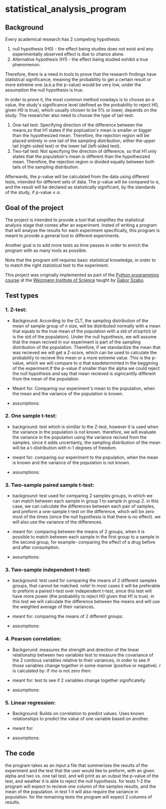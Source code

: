 # statistical_analysis_program

## Background

Every academical research has 2 competing hypothesis:
1. null hypothesis (H0) - the effect being studies does not exist and any experimentally observed effect is due to chance alone.  
2. Alternative hypothesis (H1) - the effect being studied exhibit a true phenomenon.
   
Therefore, there is a need in tools to prove that the research findings have statistical significance, meaning the probability to get a certain result or more extreme one (a.k.a the p-value) would be very low, under the assumption the null hypothesis is true.

In order to prove it, the most common method nowdays is to choose an α value, the study's significance level (defined as the probability to reject H0, given H0 is true), which usually chosen to be 5% or lower, depends on the study. The researcher also need to choose the type of tail-test:
1. One-tail test: Specifying direction of the difference between the means,so that H1 states if the popluation's mean is smaller or bigger than the hypothesized mean. Therefore, the rejection region will be placed entirely in one tail of the sampling distribution, either the upper tail (right-sided test) or the lower tail (left-sided test).
2. Two-tail test: Not specifying the direction of difference, so that H1 only states that the population's mean is different than the hypothesized mean. Therefore, the rejection region is divided equally between both tails of the sampling distribution.

Afterwards, the p-value will be calculated from the data using different tests, intended for different sets of data. The p-value will be compared to α, and the result will be declared as statistically significant, by the standards of the study, if p-value ≤ α.

## Goal of the project

The project is intended to provide a tool that simplifies the statistical analysis stage that comes after an experiment. Insted of writing a program that will analyse the results for each experiment specifically, this program is meant to provide a general tool to different experiments. 

Another goal is to add more tests as time passes in order to enrich the program with as many tools as possible.

Note that the program still requires basic statistical knowledge, in order to to match the right statistical test to the experiment.

This project was originally implemented as part of the [Python programming course](https://github.com/szabgab/wis-python-course-2024-04) at the [Weizmann Institute of Science](https://www.weizmann.ac.il/) taught by [Gabor Szabo](https://szabgab.com/).

## Test types

### 1. Z-test:

* Background: According to the CLT, the sampling distribution of the mean of sample group of n size, will be distributed normally with a mean that equals to the true mean of the population with a std of 𝜎/sqrt(𝑛) (𝜎 is the std of the population).
Under the null hypothesis, we will assume that the mean recived in our experiment is part of the sampling distribution of the population. 
Therefore, if we standardize the mean that was recieved we will get a Z-score, which can be used to calculate the probability to recieve this mean or a more extreme value. This is the p-value, which we will compare to α  that easdeterminted in the beggining of the experiment.If the p-value if smaller than the alpha we could reject the null hypothesis and say that mean recieved is signicantlly different from the mean of the population. 

* Meant for: Comparing our experiment's mean to the population, when the mean and the variance of the population is known.

* assumptions:

### 2. One sample t-test:

* background: test which is simillar to the Z-test, however it is used when the variance in the population is not known. therefore, we will evaluate the variance in the population using the variance recived from the samples. since it adds uncertianty, the sampling distribution of the mean will be a t-distribution with n-1 degrees of freedom.

* meant for: comparing our experiment to the population, when the mean is known and the variance of the population is  not known.
* assumptions:

### 3. Two-sample paired sample t-test:

* background: test used for comparing 2 samples groups, in which we can match between each sample in group 1 to sample in group 2. in this case, we can calculate the differences between each pair of samples, and preform a one-sample t-test on the difference, which will be zero most of the times (since the null hypothesis is that there is no effect). we will also use the variance of the differences.

* meant for: comparing between the means of 2 groups, when it is possible to match between each sample in the first group to a sample in the second group, for example- comparing the effect of a drug before and after consumption.

* assumptions:

### 3. Two-sample independent t-test:

* background: test used for comparing the means of 2 different samples groups, that cannot be matched. note! In most cases it will be preferable to preform a paired t-test over independent t-test, since this test will have more power (the probability to reject H0 given that H1 is true). in this test we will calculate the difference between the means and will use the weighted average of their variances.

* meant for: comparing the means of 2 different groups.

* assumptions:

### 4. Pearson correlation:

* Backgorund: measures the strength and direction of the linear relationship between two variables
test to measure the covariance of the 2 contious variables relative to their variances, in order to see if those variables change together in some manner (positive or negative). r is calculated by: 
if rho is not zero then:

* meant for: test to see if 2 variables change together significatelly.

* assumptions:

### 5. Linear regression:
* Background: Builds on correlation to predict values.
Uses known relationships to predict the value of one variable based on another.

* meant for:
  
* assumptions:

## The code

the program takes as an input a file that summerizes the results of the experiment and the test that the user would like to preform, with an given alpha and two vs. one tail test, and will print as an output the p-value of the test, and weather it is able to reject the null hypothesis. 
for tests 1-2 the program will expect to recieve one column of the samples results, and the mean of the population. in test 1 it will also require the variance in population.
for the remaining tests the program will expect 2 columns of results.
